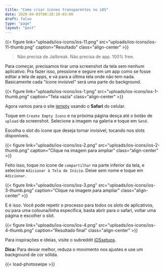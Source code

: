 ```yaml
---
title: "Como criar ícones transparentes no iOS"
date: 2020-04-03T00:28:19-03:00
draft: false
type: "page"
layout: "post"
---
```


{{< figure link="uploads/ios-icons/ios-11.png" src="uploads/ios-icons/ios-11-thumb.png" caption="Resultado" class="align-center" >}}

> Não precisa de Jailbreak. Não precisa de app. 100% free.


Para começar, precisamos tirar uma screenshot da tela sem nenhum aplicativo. Pra fazer isso, pressione e segure em um app como se fosse editar a tela de apps, e vá para a última tela onde não tem nada.
Basicamente cada "ícone invisível" será uma parte do background.


{{< figure link="uploads/ios-icons/ios-1.png" src="uploads/ios-icons/ios-1-thumb.png" caption="Tela vazia" class="align-center" >}}


Agora vamos para o site <a href="https://iempty.tooliphone.net" target="_blank">iempty</a> usando o **Safari** do celular. 

Toque em `Create Empty Icons` e na próxima página desça até o botão de `upload` da screenshot. Selecione a imagem na galeria e toque em `Send`.

Escolha o slot do ícone que deseja tornar invisível, tocando nos slots disponíveis.

{{< figure link="uploads/ios-icons/ios-2.png" src="uploads/ios-icons/ios-2-thumb.png" caption="Clique na imagem para ampliar" class="align-center" >}}

Feito isso, toque no ícone de `compartilhar` na parte inferior da tela, e selecione `Adicionar à Tela de Início`. Deixe sem nome e toque em `Adicionar`.

{{< figure link="uploads/ios-icons/ios-3.png" src="uploads/ios-icons/ios-3-thumb.png" caption="Clique na imagem para ampliar" class="align-center" >}}


E é isso. Você pode repetir o processo para todos os slots de aplicativos, ou para uma colouna/linha específica, basta abrir para o safari, voltar uma página e escolher o slot.

{{< figure link="uploads/ios-icons/ios-4.png" src="uploads/ios-icons/ios-4-thumb.png" caption="Resultado final" class="align-center" >}}


Para inspirações e ideias, visite o subreddit <a href="https://www.reddit.com/r/iOSsetups/" target="_blank">iOSsetups</a>.

**Dica:** Para deixar melhor, reduza o movimento nos ajustes e use um background de cor sólida.

{{< load-photoswipe >}}